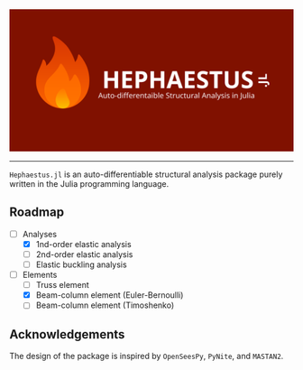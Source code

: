 <img src="docs/src/assets/social-preview.svg" alt="Hephaestus.jl">

---

`Hephaestus.jl` is an auto-differentiable structural analysis package purely written in the Julia programming language.

## Roadmap

- [ ] Analyses
  - [x] 1nd-order elastic analysis
  - [ ] 2nd-order elastic analysis
  - [ ] Elastic buckling analysis
- [ ] Elements
  - [ ] Truss element
  - [x] Beam-column element (Euler-Bernoulli)
  - [ ] Beam-column element (Timoshenko)

## Acknowledgements

The design of the package is inspired by `OpenSeesPy`, `PyNite`, and `MASTAN2`.